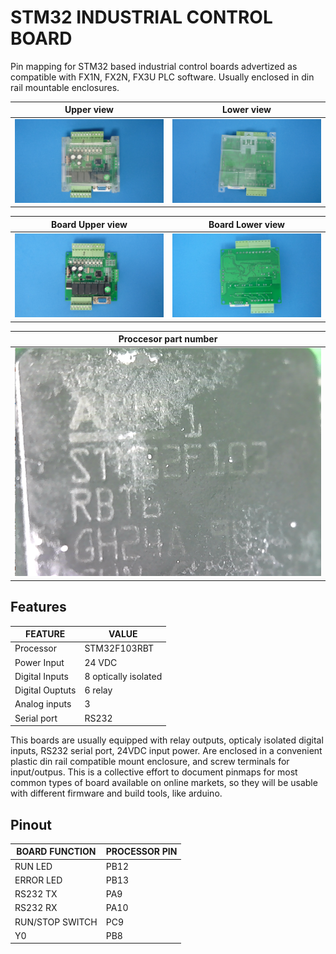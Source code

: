 # STM32 INDUSTRIAL CONTROL BOARD

Pin mapping for STM32 based industrial control boards advertized as compatible with FX1N, FX2N, FX3U PLC software. Usually enclosed in din rail mountable enclosures.


|Upper view                    |Lower view                 
|------------------------------|--------------------------
|![](assets/img/upper.jpg)     |![](assets/img/lower.jpg) 


|Board Upper view              |Board Lower view                 
|------------------------------|--------------------------
|![](assets/img/upperboard.jpg)|![](assets/img/lowerboard.jpg) 

|Proccesor part number       |
|----------------------------|
|![](assets/img/procpart.png)|


## Features

| FEATURE         | VALUE 
|-----------------|--------------
| Processor       | STM32F103RBT
| Power Input     | 24 VDC
| Digital Inputs  | 8 optically isolated
| Digital Ouptuts | 6 relay
| Analog inputs   | 3
| Serial port     | RS232


This boards are usually equipped with relay outputs, opticaly isolated digital inputs, RS232 serial port, 24VDC input power. Are enclosed in a convenient plastic din rail compatible mount enclosure, and screw terminals for input/outpus. This is a collective effort to document pinmaps for most common types of board available on online markets, so they will be usable with different firmware and build tools, like arduino.

## Pinout

| BOARD FUNCTION  | PROCESSOR PIN 
|-----------------|---------------
| RUN LED         | PB12
| ERROR LED       | PB13
| RS232 TX        | PA9
| RS232 RX        | PA10
| RUN/STOP SWITCH | PC9
| Y0              | PB8

